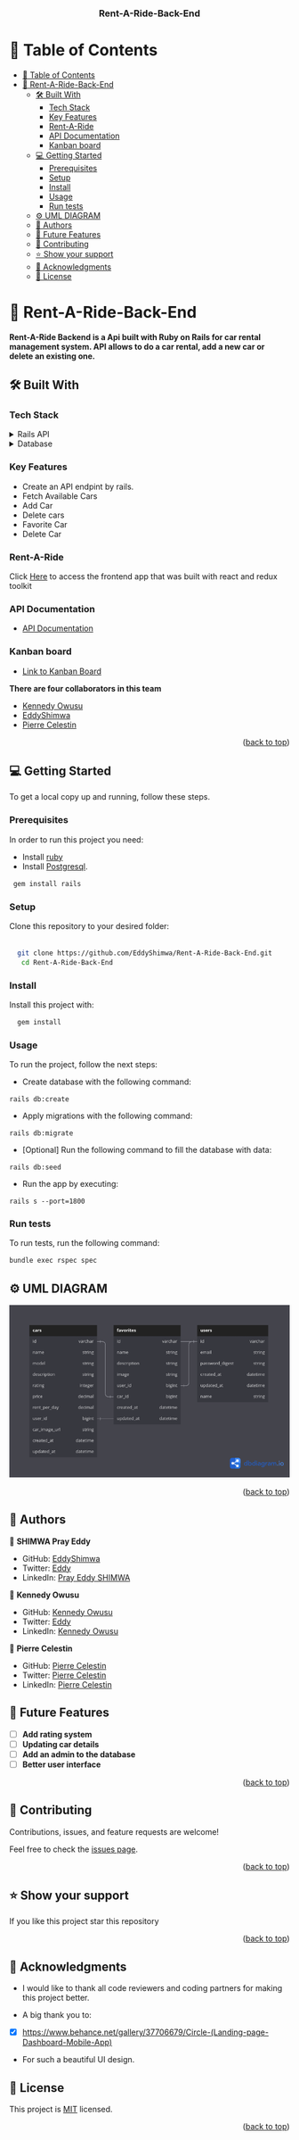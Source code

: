 <a name="readme-top"></a>

<div align="center">


  <h3><b>Rent-A-Ride-Back-End</b></h3>

</div>

# 📗 Table of Contents

- [📗 Table of Contents](#-table-of-contents)
- [📖 Rent-A-Ride-Back-End ](#-rent-a-ride-back-end-)
  - [🛠 Built With ](#-built-with-)
    - [Tech Stack ](#tech-stack-)
    - [Key Features ](#key-features-)
    - [Rent-A-Ride ](#rent-a-ride-)
    - [API Documentation ](#api-documentation-)
    - [Kanban board ](#kanban-board-)
  - [💻 Getting Started ](#-getting-started-)
    - [Prerequisites](#prerequisites)
    - [Setup](#setup)
    - [Install](#install)
    - [Usage](#usage)
    - [Run tests](#run-tests)
  - [⚙️ UML DIAGRAM](#️-uml-diagram)
  - [👥 Authors ](#-authors-)
  - [🔭 Future Features ](#-future-features-)
  - [🤝 Contributing ](#-contributing-)
  - [⭐️ Show your support ](#️-show-your-support-)
  - [🙏 Acknowledgments ](#-acknowledgments-)
  - [📝 License ](#-license-)


# 📖 Rent-A-Ride-Back-End <a name="about-project"></a>

**Rent-A-Ride Backend is a Api built with Ruby on Rails for car rental management system. API allows to do a car rental, add a new car or delete an existing one.**

## 🛠 Built With <a name="built-with"></a>

### Tech Stack <a name="tech-stack"></a>

<details>
  <summary>Rails API</summary>
  <ul>
    <li><a href="https://www.rubyonrails.org/">Ruby on Rails</a></li>
  </ul>

</details>

<details>
<summary>Database</summary>
  <ul>
    <li><a href="https://www.postgresql.org/">PostgreSQL</a></li>
  </ul>
</details>

### Key Features <a name="key-features"></a>
- Create an API endpint by rails.
- Fetch Available Cars
- Add Car
- Delete cars
- Favorite Car
- Delete Car

### Rent-A-Ride <a name="frontend"></a>

Click [Here](https://github.com/EddyShimwa/Rent-A-Ride) to access the frontend app that was built with react and redux toolkit

### API Documentation <a name="api-documentation"></a>

- [API Documentation](https://documenter.getpostman.com/view/16578935/2s93sZ5taj)

### Kanban board <a name="kanban"></a>
- [Link to Kanban Board](https://github.com/users/EddyShimwa/projects/3)


**There are four collaborators in this team**

- [Kennedy Owusu](https://github.com/kennedyowusu)
- [EddyShimwa](https://github.com/EddyShimwa)
- [Pierre Celestin](https://github.com/Piercel2022)

<p align="right">(<a href="#readme-top">back to top</a>)</p>

## 💻 Getting Started <a name="getting-started"></a>

To get a local copy up and running, follow these steps.

### Prerequisites

In order to run this project you need:
- Install [ruby](https://www.ruby-lang.org/en/)
- Install [Postgresql](https://www.postgresql.org/).

```sh
 gem install rails
```

### Setup

Clone this repository to your desired folder:

```sh

  git clone https://github.com/EddyShimwa/Rent-A-Ride-Back-End.git
   cd Rent-A-Ride-Back-End
```

### Install

Install this project with:

```sh
  gem install

```

### Usage
To run the project, follow the next steps:

- Create database with the following command:

```shell
rails db:create
```

- Apply migrations with the following command:

```shell
rails db:migrate
```

- [Optional] Run the following command to fill the database with data:

```shell
rails db:seed
```

- Run the app by executing:

```shell
rails s --port=1800
```


### Run tests

To run tests, run the following command:

```sh
bundle exec rspec spec
```

<!-- UML -->

## ⚙️ UML DIAGRAM

![UML DIAGRAM](db/UML.png)

<p align="right">(<a href="#readme-top">back to top</a>)</p>

## 👥 Authors <a name="authors"></a>

👤 **SHIMWA Pray Eddy**

- GitHub: [EddyShimwa](https://github.com/EddyShimwa)
- Twitter: [Eddy](https://twitter.com/eddy56388406)
- LinkedIn: [Pray Eddy SHIMWA](https://www.linkedin.com/in/eddy-pray-shimwa/)

👤 **Kennedy Owusu**

- GitHub: [Kennedy Owusu](https://github.com/kennedyowusu)
- Twitter: [Eddy](https://twitter.com/_iamkobby)
- LinkedIn: [Kennedy Owusu](https://https//www.linkedin.com/in/kennedy-owusu/)

👤 **Pierre Celestin**

- GitHub: [Pierre Celestin](https://github.com/Piercel2022)
- Twitter: [Pierre Celestin](https://twitter.com/pier_celestin)
- LinkedIn: [Pierre Celestin](https://linkedin.com/in/piercelestinmax)

<!-- FUTURE FEATURES -->

## 🔭 Future Features <a name="future-features"></a>
- [ ] **Add rating system**
- [ ] **Updating car details**
- [ ] **Add an admin to the database**
- [ ] **Better user interface**

<p align="right">(<a href="#readme-top">back to top</a>)</p>

<!-- CONTRIBUTING -->

## 🤝 Contributing <a name="contributing"></a>

Contributions, issues, and feature requests are welcome!

Feel free to check the [issues page](https://github.com/EddyShimwa/Rent-A-Ride-Back-End/issues).

<p align="right">(<a href="#readme-top">back to top</a>)</p>

<!-- SUPPORT -->

## ⭐️ Show your support <a name="support"></a>


If you like this project star this repository

<p align="right">(<a href="#readme-top">back to top</a>)</p>

<!-- ACKNOWLEDGEMENTS -->

## 🙏 Acknowledgments <a name="acknowledgements"></a>

- I would like to thank all code reviewers and coding partners for making this project better.

- A big thank you to:
- [x] https://www.behance.net/gallery/37706679/Circle-(Landing-page-Dashboard-Mobile-App)
- For such a beautiful UI design.


<!-- LICENSE -->

## 📝 License <a name="license"></a>

This project is [MIT](./LICENSE) licensed.

<p align="right">(<a href="#readme-top">back to top</a>)</p>
